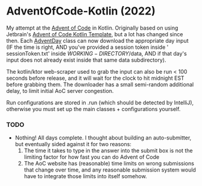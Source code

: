 # AdventOfCode-Kotlin (2022)

My attempt at the [Advent of Code][aoc] in Kotlin. Originally based on using Jetbrain's
[Advent of Code Kotlin Template][template], but a lot has changed since then. Each [AdventDay][ad] class can
now download the appropriate day input (IF the time is right, AND you've provided a session token inside '
sessionToken.txt' inside $WORKING-DIRECTORY$/data, AND if that day's input does not already exist inside that same data
subdirectory).

The kotlin/ktor web-scraper used to grab the input can also be run < 100 seconds before release, and it will wait for
the clock to hit midnight EST before grabbing them. The downloader has a small semi-random additional delay,
to limit initial AoC server congestion.

Run configurations are stored in .run (which should be detected by IntelliJ), otherwise you must set up
the main classes + configurations yourself.

### TODO

- Nothing! All days complete. I thought about building an auto-submitter, but eventually sided against it for two reasons:
    1. The time it takes to type in the answer into the submit box is not the limiting factor for how fast you can do
        Advent of Code
    2. The AoC website has (reasonable) time limits on wrong submissions that change over time, and any reasonable
        submission system would have to integrate those limits into itself somehow.

[aoc]: https://adventofcode.com
[ad]: https://github.com/CognitiveGear/AdventOfCode-Kotlin/tree/common/src/main/kotlin/AdventDay.kt
[template]: https://github.com/kotlin-hands-on/advent-of-code-kotlin-template

